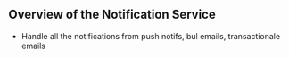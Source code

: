 ## Overview of the Notification Service

- Handle all the notifications from push notifs, bul emails, transactionale emails
